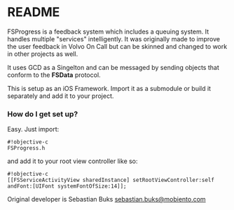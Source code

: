 # README #

FSProgress is a feedback system which includes a queuing system. It handles multiple "services" intelligently. It was originally made to improve the user feedback in Volvo On Call but can be skinned and changed to work in other projects as well.

It uses GCD as a Singelton and can be messaged by sending objects that conform to the **FSData** protocol.

This is setup as an iOS Framework. Import it as a submodule or build it separately and add it to your project.


### How do I get set up? ###

Easy. Just import: 
```
#!objective-c
FSProgress.h
```
and add it to your root view controller like so:

```
#!objective-c
[[FSServiceActivityView sharedInstance] setRootViewController:self andFont:[UIFont systemFontOfSize:14]];

```

Original developer is Sebastian Buks <sebastian.buks@mobiento.com>